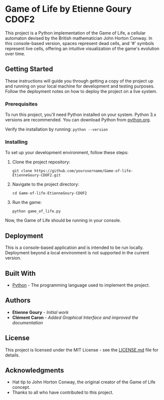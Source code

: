 # Game of Life by Etienne Goury CDOF2

This project is a Python implementation of the Game of Life, a cellular automaton devised by the British mathematician John Horton Conway. In this console-based version, spaces represent dead cells, and '#' symbols represent live cells, offering an intuitive visualization of the game's evolution over time.

## Getting Started

These instructions will guide you through getting a copy of the project up and running on your local machine for development and testing purposes. Follow the deployment notes on how to deploy the project on a live system.

### Prerequisites

To run this project, you'll need Python installed on your system. Python 3.x versions are recommended. You can download Python from [python.org](https://www.python.org/downloads/).

Verify the installation by running:
`python --version`

### Installing

To set up your development environment, follow these steps:

1. Clone the project repository:

    ```
    git clone https://github.com/yourusername/Game-of-life-EtienneGoury-CDOF2.git
    ```

2. Navigate to the project directory:

    ```
    cd Game-of-life-EtienneGoury-CDOF2
    ```

3. Run the game:

    ```
    python game_of_life.py
    ```

Now, the Game of Life should be running in your console.

## Deployment

This is a console-based application and is intended to be run locally. Deployment beyond a local environment is not supported in the current version.

## Built With

* [Python](https://www.python.org/) - The programming language used to implement the project.

## Authors

* **Etienne Goury** - *Initial work*
* **Clément Caron** - *Added Graphical Interface and improved the documentation*

## License

This project is licensed under the MIT License - see the [LICENSE.md](LICENSE.md) file for details.

## Acknowledgments

* Hat tip to John Horton Conway, the original creator of the Game of Life concept.
* Thanks to all who have contributed to this project.
